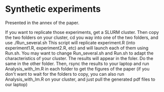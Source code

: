 # Synthetic experiments

Presented in the annex of the paper. 

If you want to replicate those experiments, get a SLURM cluster. 
Then copy the two folders on your cluster, cd you way into one of the two folders, and use ./Run_several.sh 
This script will replicate experiment.R (into experiment1.R, experiment2.R, etc) and will launch each of them using Run.sh. 
You may want to change Run_several.sh and Run.sh to adapt the characteristics of your cluster. 
The results will appear in the foler. 
Do the same in the other folder. 
Then, rsync the results to your laptop and run Analysis_with_lm.R in each folder to get the figures of the paper (if you don't want to wait for the folders to copy, you can also run Analysis_with_lm.R on your cluster, and just pull the generated pdf files to our laptop)
